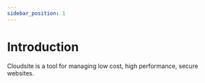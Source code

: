 ```yaml
---
sidebar_position: 1
---
```

# Introduction

Cloudsite is a tool for managing low cost, high performance, secure websites.